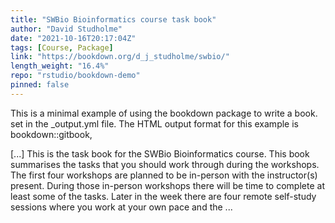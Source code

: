 ```yaml
---
title: "SWBio Bioinformatics course task book"
author: "David Studholme"
date: "2021-10-16T20:17:04Z"
tags: [Course, Package]
link: "https://bookdown.org/d_j_studholme/swbio/"
length_weight: "16.4%"
repo: "rstudio/bookdown-demo"
pinned: false
---
```


<p>This is a minimal example of using the bookdown package to write a book.
set in the _output.yml file.
The HTML output format for this example is bookdown::gitbook,</p> [...] This is the task book for the SWBio Bioinformatics course.
This book summarises the tasks that you should work through during the workshops.
The first four workshops are planned to be in-person with the instructor(s) present.
During those in-person workshops there will be time to complete at least some of the tasks. Later in the week there are four remote self-study sessions where you work at your own pace
and the ...
